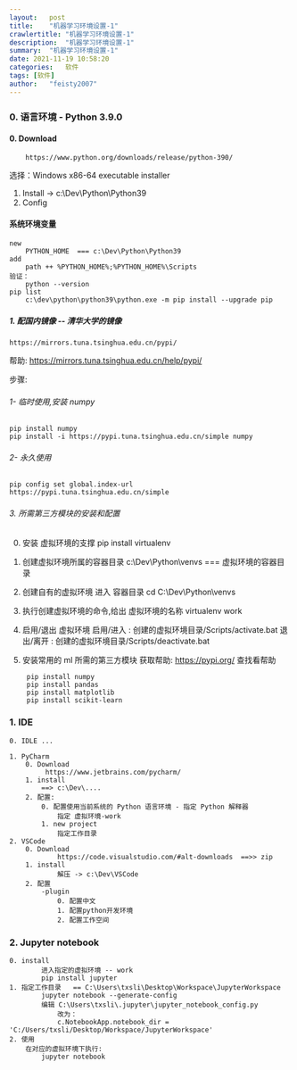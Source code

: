 ```yaml
---
layout:   post
title:    "机器学习环境设置-1"
crawlertitle: "机器学习环境设置-1"
description:  "机器学习环境设置-1"
summary:  "机器学习环境设置-1"
date: 2021-11-19 10:58:20
categories:   软件
tags: [软件]
author:   "feisty2007"
---
```



### 0. 语言环境 - Python 3.9.0
#### 0. Download

		https://www.python.org/downloads/release/python-390/

选择：Windows x86-64 executable installer

1. Install -> c:\Dev\Python\Python39
2. Config 

#### 系统环境变量
	new
		PYTHON_HOME  === c:\Dev\Python\Python39
	add 
		path ++ %PYTHON_HOME%;%PYTHON_HOME%\Scripts
	验证：
		python --version 
	pip list
		c:\dev\python\python39\python.exe -m pip install --upgrade pip


##### 1. 配国内镜像 -- 清华大学的镜像
	https://mirrors.tuna.tsinghua.edu.cn/pypi/
	
帮助: https://mirrors.tuna.tsinghua.edu.cn/help/pypi/

步骤:

###### 1- 临时使用,安装 numpy
	pip install numpy
	pip install -i https://pypi.tuna.tsinghua.edu.cn/simple numpy
	
###### 2- 永久使用 
	pip config set global.index-url https://pypi.tuna.tsinghua.edu.cn/simple
	
###### 3. 所需第三方模块的安装和配置

0. 安装 虚拟环境的支撑 
		pip install virtualenv
1. 创建虚拟环境所属的容器目录
		c:\Dev\Python\venvs  === 虚拟环境的容器目录
2. 创建自有的虚拟环境 
进入 容器目录 
		cd C:\Dev\Python\venvs
3. 执行创建虚拟环境的命令,给出 虚拟环境的名称
		virtualenv work
4. 启用/退出 虚拟环境
		启用/进入 :  创建的虚拟环境目录/Scripts/activate.bat
		退出/离开 :  创建的虚拟环境目录/Scripts/deactivate.bat
1. 安装常用的 ml 所需的第三方模块 
获取帮助: 
	https://pypi.org/  查找看帮助
	
		pip install numpy
		pip install pandas
		pip install matplotlib
		pip install scikit-learn
### 1. IDE 
    0. IDLE ...
	
    1. PyCharm 
        0. Download 
       		 https://www.jetbrains.com/pycharm/
        1. install 
            ==> c:\Dev\....
        2. 配置:
            0. 配置使用当前系统的 Python 语言环境 - 指定 Python 解释器
                指定 虚拟环境-work 
            1. new project 
                指定工作目录
    2. VSCode 
        0. Download 
            	https://code.visualstudio.com/#alt-downloads  ==>> zip 
        1. install 
            	解压 -> c:\Dev\VSCode 
        2. 配置 
            -plugin
            	0. 配置中文
            	1. 配置python开发环境
            	2. 配置工作空间
### 2. Jupyter notebook

    0. install 
        	进入指定的虚拟环境 -- work 
        	pip install jupyter
    1. 指定工作目录   == C:\Users\txsli\Desktop\Workspace\JupyterWorkspace
        	jupyter notebook --generate-config 
        	编辑 C:\Users\txsli\.jupyter\jupyter_notebook_config.py
            	改为： 
                c.NotebookApp.notebook_dir = 'C:/Users/txsli/Desktop/Workspace/JupyterWorkspace'
    2. 使用 
        在对应的虚拟环境下执行:    
            jupyter notebook

        
